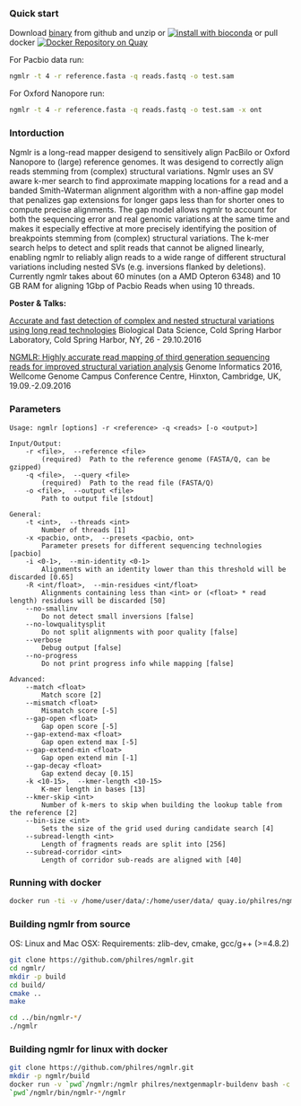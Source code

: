 ### Quick start

Download [binary](https://github.com/philres/ngmlr/releases/tag/v0.2.3) from github and unzip or [![install with bioconda](https://img.shields.io/badge/install%20with-bioconda-brightgreen.svg?style=flat-square)](http://bioconda.github.io/recipes/ngmlr/README.html) or pull docker [![Docker Repository on Quay](https://quay.io/repository/philres/ngmlr/status "Docker Repository on Quay")](https://quay.io/repository/philres/ngmlr)

For Pacbio data run:
```bash
ngmlr -t 4 -r reference.fasta -q reads.fastq -o test.sam
```
For Oxford Nanopore run:
```bash
ngmlr -t 4 -r reference.fasta -q reads.fastq -o test.sam -x ont
```

### Intorduction
 
Ngmlr is a long-read mapper desigend to sensitively align PacBilo or Oxford Nanopore to (large) reference genomes. It was desigend to correctly align reads stemming from (complex) structural variations. Ngmlr uses an SV aware k-mer search to find approximate mapping locations for a read and a banded Smith-Waterman alignment algorithm with a non-affine gap model that penalizes gap extensions for longer gaps less than for shorter ones to compute precise alignments. The gap model allows ngmlr to account for both the sequencing error and real genomic variations at the same time and makes it especially effective at more precisely identifying the position of breakpoints stemming from (complex) structural variations. The k-mer search helps to detect and split reads that cannot be aligned linearly, enabling ngmlr to reliably align reads to a wide range of different structural variations including nested SVs (e.g. inversions flanked by deletions).
Currently ngmlr takes about 60 minutes (on a AMD Opteron 6348) and 10 GB RAM for aligning 1Gbp of Pacbio Reads when using 10 threads.

**Poster & Talks:**

[Accurate and fast detection of complex and nested structural variations using long read technologies](http://schatzlab.cshl.edu/presentations/2016/2016.10.28.BIODATA.PacBioSV.pdf)
Biological Data Science, Cold Spring Harbor Laboratory, Cold Spring Harbor, NY, 26 - 29.10.2016

[NGMLR: Highly accurate read mapping of third generation sequencing reads for improved structural variation analysis](http://www.cibiv.at/~philipp_/files/gi2016_poster_phr.pdf) 
Genome Informatics 2016, Wellcome Genome Campus Conference Centre, Hinxton, Cambridge, UK, 19.09.-2.09.2016

### Parameters

```
Usage: ngmlr [options] -r <reference> -q <reads> [-o <output>]

Input/Output:
    -r <file>,  --reference <file>
        (required)  Path to the reference genome (FASTA/Q, can be gzipped)
    -q <file>,  --query <file>
        (required)  Path to the read file (FASTA/Q)
    -o <file>,  --output <file>
        Path to output file [stdout]

General:
    -t <int>,  --threads <int>
        Number of threads [1]
    -x <pacbio, ont>,  --presets <pacbio, ont>
        Parameter presets for different sequencing technologies [pacbio]
    -i <0-1>,  --min-identity <0-1>
        Alignments with an identity lower than this threshold will be discarded [0.65]
    -R <int/float>,  --min-residues <int/float>
        Alignments containing less than <int> or (<float> * read length) residues will be discarded [50]
    --no-smallinv
        Do not detect small inversions [false]
    --no-lowqualitysplit
        Do not split alignments with poor quality [false]
    --verbose
        Debug output [false]
    --no-progress
        Do not print progress info while mapping [false]

Advanced:
    --match <float>
        Match score [2]
    --mismatch <float>
        Mismatch score [-5]
    --gap-open <float>
        Gap open score [-5]
    --gap-extend-max <float>
        Gap open extend max [-5]
    --gap-extend-min <float>
        Gap open extend min [-1]
    --gap-decay <float>
        Gap extend decay [0.15]
    -k <10-15>,  --kmer-length <10-15>
        K-mer length in bases [13]
    --kmer-skip <int>
        Number of k-mers to skip when building the lookup table from the reference [2]
    --bin-size <int>
        Sets the size of the grid used during candidate search [4]
    --subread-length <int>
        Length of fragments reads are split into [256]
    --subread-corridor <int>
        Length of corridor sub-reads are aligned with [40]
```

### Running with docker
```bash
docker run -ti -v /home/user/data/:/home/user/data/ quay.io/philres/ngmlr ngmlr -r /home/user/data/ref.fa -q /home/user/data/reads.fasta -o /home/user/data/output.sam
```

### Building ngmlr from source
OS: Linux and Mac OSX:
Requirements: zlib-dev, cmake, gcc/g++ (>=4.8.2)

```bash
git clone https://github.com/philres/ngmlr.git
cd ngmlr/
mkdir -p build
cd build/
cmake ..
make

cd ../bin/ngmlr-*/
./ngmlr
```

### Building ngmlr for linux with docker
```bash
git clone https://github.com/philres/ngmlr.git
mkdir -p ngmlr/build
docker run -v `pwd`/ngmlr:/ngmlr philres/nextgenmaplr-buildenv bash -c "cd /ngmlr/build && cmake .. &&  make"
`pwd`/ngmlr/bin/ngmlr-*/ngmlr
```
